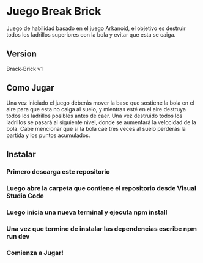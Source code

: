 # Juego Break Brick

Juego de habilidad basado en el juego Arkanoid, el objetivo es destruir todos los ladrillos superiores con la bola y evitar que esta se caiga. 

## Version

Brack-Brick v1

## Como Jugar

Una vez iniciado el juego deberás mover la base que sostiene la bola en el aire para que esta no caiga al suelo, y mientras esté en el aire destruya todos los ladrillos posibles antes de caer. Una vez destruido todos los ladrillos se pasará al siguiente nivel, donde se aumentará la velocidad de la bola. Cabe mencionar que si la bola cae tres veces al suelo perderás la partida y los puntos acumulados.

## Instalar

### Primero descarga este repositorio
### Luego abre la carpeta que contiene el repositorio desde Visual Studio Code
### Luego inicia una nueva terminal y ejecuta npm install
### Una vez que termine de instalar las dependencias escribe npm run dev
### Comienza a Jugar!
